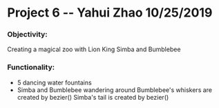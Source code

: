 # Project 6 -- Yahui Zhao 10/25/2019
### Objectivity:
  Creating a magical zoo with Lion King Simba and Bumblebee
  
### Functionality:
- 5 dancing water fountains 
- Simba and Bumblebee wandering around 
    Bumblebee's whiskers are created by bezier()
    Simba's tail is created by bezier()
